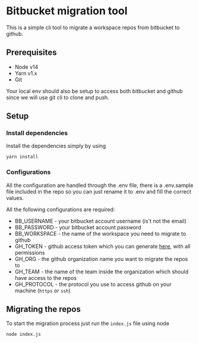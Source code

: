 # Bitbucket migration tool

This is a simple cli tool to migrate a workspace repos from bitbucket to github.

## Prerequisites

- Node v14
- Yarn v1.x
- Git

Your local env should also be setup to access both bitbucket and github since we will use git cli to clone and push.

## Setup

### Install dependencies

Install the dependencies simply by using

```bash
yarn install
```

### Configurations

All the configuration are handled through the .env file, there is a .env.sample file included in the repo so you can just rename it to .env and fill the correct values.

All the following configurations are required:

- BB_USERNAME - your bitbucket account username (is't not the email)
- BB_PASSWORD - your bitbucket account password
- BB_WORKSPACE - the name of the workspace you need to migrate to github
- GH_TOKEN - github access token which you can generate [here](https://github.com/settings/tokens), with all permissions
- GH_ORG - the github organization name you want to migrate the repos to
- GH_TEAM - the name of the team inside the organization which should have access to the repos
- GH_PROTOCOL - the protocol you use to access github on your machine (`https` or `ssh`)

## Migrating the repos

To start the migration process just run the `index.js` file using node

```bash
node index.js
```
